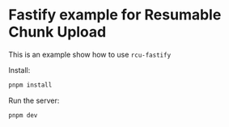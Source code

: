 # Fastify example for Resumable Chunk Upload

This is an example show how to use ```rcu-fastify```

Install:

```bash
pnpm install
```

Run the server:

```bash
pnpm dev
```
